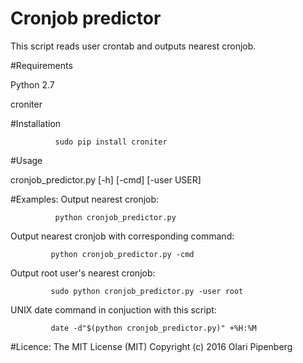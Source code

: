 # Cronjob predictor #

This script reads user crontab and outputs nearest cronjob.

#Requirements

Python 2.7

croniter

#Installation

              sudo pip install croniter

#Usage

cronjob_predictor.py [-h] [-cmd] [-user USER]

#Examples:
Output nearest cronjob:

              python cronjob_predictor.py

Output nearest cronjob with corresponding command:

             python cronjob_predictor.py -cmd

Output root user's nearest cronjob:

             sudo python cronjob_predictor.py -user root


UNIX date command in conjuction with this script:

             date -d"$(python cronjob_predictor.py)" +%H:%M

#Licence:
The MIT License (MIT) Copyright (c) 2016 Olari Pipenberg
